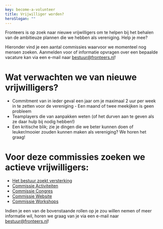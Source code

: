 ```yaml
---
key: become-a-volunteer
title: Vrijwilliger worden?
heroSlogan: ""
---
```

Fronteers is op zoek naar nieuwe vrijwilligers om te helpen bij het behalen van de ambitieuze plannen die we hebben als vereniging. Help je mee?

Hieronder vind je een aantal commissies waarvoor we momenteel nog mensen zoeken. Aanmelden voor of informatie opvragen over een bepaalde vacature kan via een e-mail naar [bestuur@fronteers.nl](mailto:bestuur@fronteers.nl)!

# Wat verwachten we van nieuwe vrijwilligers?

- Commitment van in ieder geval een jaar om je maximaal 2 uur per week in te zetten voor de vereniging - Een maand of twee meekijken is geen probleem
- Teamplayers die van aanpakken weten (of het durven aan te geven als ze daar hulp bij nodig hebben!)
- Een kritische blik; zie je dingen die we beter kunnen doen of leuker/mooier zouden kunnen maken als vereniging? We horen het graag!

# Voor deze commissies zoeken we actieve vrijwilligers:

- [Het bestuur zoekt versterking](/nl/vereniging/vrijwilliger-worden/bestuursleden)
- [Commissie Activiteiten](/nl/vereniging/vrijwilliger-worden/activiteiten)
- [Commissie Congres](/nl/vereniging/vrijwilliger-worden/congres)
- [Commissie Website](/nl/vereniging/vrijwilliger-worden/vacature-commissie-website)
- [Commissie Workshops](/nl/vereniging/vrijwilliger-worden/workshops)

Indien je een van de bovenstaande rollen op je zou willen nemen of meer informatie wil, horen we graag van je via een e-mail naar [bestuur@fronteers.nl](mailto:bestuur@fronteers.nl)!
